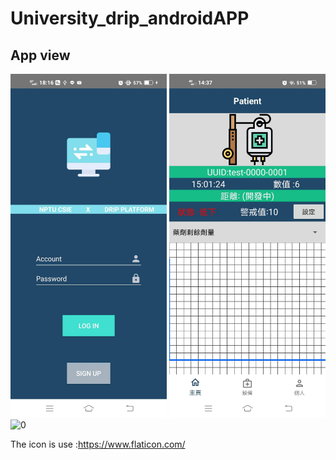 # University_drip_androidAPP
App view
---
<img src="ReadmeImage/73416.jpeg" width="250" height="550" alt="0"/>
<img src="ReadmeImage/71669.jpeg" width="250" height="550" alt="0"/>
<img src="ReadmeImage/73788.jpeg" width="250" height="550" alt="0"/><br/>


The icon is use :https://www.flaticon.com/
